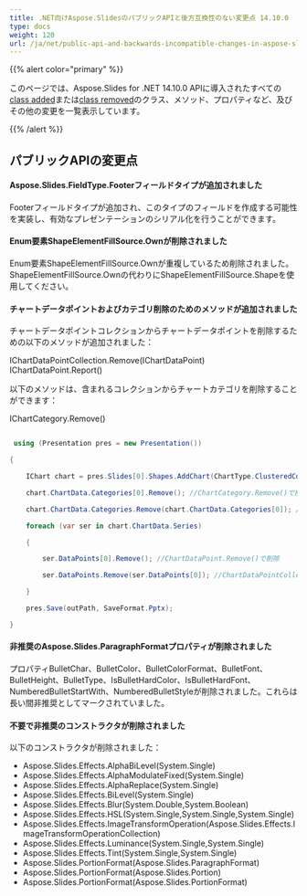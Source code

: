 ```yaml
---
title: .NET向けAspose.SlidesのパブリックAPIと後方互換性のない変更点 14.10.0
type: docs
weight: 120
url: /ja/net/public-api-and-backwards-incompatible-changes-in-aspose-slides-for-net-14-10-0/
---
```


{{% alert color="primary" %}} 

このページでは、Aspose.Slides for .NET 14.10.0 APIに導入されたすべての[class added](/slides/ja/net/public-api-and-backwards-incompatible-changes-in-aspose-slides-for-net-14-10-0/)または[class removed](/slides/ja/net/public-api-and-backwards-incompatible-changes-in-aspose-slides-for-net-14-10-0/)のクラス、メソッド、プロパティなど、及びその他の変更を一覧表示しています。

{{% /alert %}} 
## **パブリックAPIの変更点**
#### **Aspose.Slides.FieldType.Footerフィールドタイプが追加されました**
Footerフィールドタイプが追加され、このタイプのフィールドを作成する可能性を実装し、有効なプレゼンテーションのシリアル化を行うことができます。
#### **Enum要素ShapeElementFillSource.Ownが削除されました**
Enum要素ShapeElementFillSource.Ownが重複しているため削除されました。ShapeElementFillSource.Ownの代わりにShapeElementFillSource.Shapeを使用してください。
#### **チャートデータポイントおよびカテゴリ削除のためのメソッドが追加されました**
チャートデータポイントコレクションからチャートデータポイントを削除するための以下のメソッドが追加されました：

IChartDataPointCollection.Remove(IChartDataPoint)  
IChartDataPoint.Report()

以下のメソッドは、含まれるコレクションからチャートカテゴリを削除することができます：

IChartCategory.Remove()

``` csharp

 using (Presentation pres = new Presentation())

{

    IChart chart = pres.Slides[0].Shapes.AddChart(ChartType.ClusteredColumn, 50, 50, 450, 400, true);

    chart.ChartData.Categories[0].Remove(); //ChartCategory.Remove()で削除

    chart.ChartData.Categories.Remove(chart.ChartData.Categories[0]); //ChartCategoryCollection.Remove()で削除

    foreach (var ser in chart.ChartData.Series)

    {

        ser.DataPoints[0].Remove(); //ChartDataPoint.Remove()で削除

        ser.DataPoints.Remove(ser.DataPoints[0]); //ChartDataPointCollection.Remove()で削除

    }

    pres.Save(outPath, SaveFormat.Pptx);

}

``` 
#### **非推奨のAspose.Slides.ParagraphFormatプロパティが削除されました**
プロパティBulletChar、BulletColor、BulletColorFormat、BulletFont、BulletHeight、BulletType、IsBulletHardColor、IsBulletHardFont、NumberedBulletStartWith、NumberedBulletStyleが削除されました。これらは長い間非推奨としてマークされていました。
#### **不要で非推奨のコンストラクタが削除されました**
以下のコンストラクタが削除されました：

- Aspose.Slides.Effects.AlphaBiLevel(System.Single)
- Aspose.Slides.Effects.AlphaModulateFixed(System.Single)
- Aspose.Slides.Effects.AlphaReplace(System.Single)
- Aspose.Slides.Effects.BiLevel(System.Single)
- Aspose.Slides.Effects.Blur(System.Double,System.Boolean)
- Aspose.Slides.Effects.HSL(System.Single,System.Single,System.Single)
- Aspose.Slides.Effects.ImageTransformOperation(Aspose.Slides.Effects.ImageTransformOperationCollection)
- Aspose.Slides.Effects.Luminance(System.Single,System.Single)
- Aspose.Slides.Effects.Tint(System.Single,System.Single)
- Aspose.Slides.PortionFormat(Aspose.Slides.ParagraphFormat)
- Aspose.Slides.PortionFormat(Aspose.Slides.Portion)
- Aspose.Slides.PortionFormat(Aspose.Slides.PortionFormat)